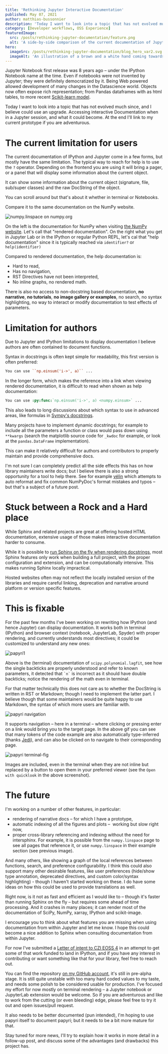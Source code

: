 ```yaml
---
title: 'Rethinking Jupyter Interactive Documentation'
published: May 07, 2021
author: matthias-bussonnier
description: 'Today I want to look into a topic that has not evolved much since, and I believe could use an upgrade. Accessing interactive Documentation when in a Jupyter session, and what it could become. At the end I"ll link to my current prototype if you are adventurous.'
category: [Developer workflows, OSS Experience]
featuredImage:
  src: /posts/rethinking-jupyter-documentation/feature.png
  alt: 'A side-by-side comparison of the current documentation of Jupyter with REPL vs NumPy"s documentation as a website.'
hero:
  imageSrc: /posts/rethinking-jupyter-documentation/blog_hero_var2.svg
  imageAlt: 'An illustration of a brown and a white hand coming towards each other to pass a business card with the logo of Quansight Labs.'
---
```


Jupyter Notebook first release was 8 years ago – under the IPython Notebook
name at the time. Even if notebooks were not invented by Jupyter; they were
definitely democratized by it. Being Web powered allowed development of many
changes in the Datascience world. Objects now often expose rich representation; from
Pandas dataframes with as html tables, to more recent [Scikit-learn model](https://github.com/scikit-learn/scikit-learn/pull/14180).

Today I want to look into a topic that has not evolved much since, and I believe
could use an upgrade. Accessing interactive Documentation when in a Jupyter
session, and what it could become. At the end I'll link to my current prototype
if you are adventurous.

# The current limitation for users

The current documentation of IPython and Jupyter come in a few forms, but mostly
have the same limitation.
The typical way to reach for help is to use the `?` operator. Depending on
the frontend you are using it will bring a pager, or a panel that will display
some information about the current object.

It can show some information about the current object (signature, file,
sub/super classes) and the raw DocString of the object.

You can scroll around but that's about it whether in terminal or Notebooks.

Compare it to the same documentation on the NumPy website.


<img alt="numpy.linspace on numpy.org" src="/posts/rethinking-jupyter-documentation/numpy-linspace-compare.png" />

On the left is the documentation for NumPy when visiting [the NumPy website](https://numpy.org). Let's
call that "rendered documentation". On the right what you get in Jupyter Lab or
in the IPython or regular Python REPL, let's cal that "help documentation" since
it is typically reached via `identifier?` or `help(identifier)`

Compared to rendered documentation, the help documentation is:

 - Hard to read,
 - Has no navigation,
 - RST Directives have not been interpreted,
 - No inline graphs, no rendered math.


There is also no access to non-docstring based documentation, **no narrative**,
**no tutorials**, **no image gallery or examples**, no search, no syntax
highlighting, no way to interact or modify documentation to test effects of
parameters.

# Limitation for authors

Due to Jupyter and IPython limitations to display documentation I believe
authors are often contained to document functions.

Syntax in docstrings is often kept simple for readability, this first version is
often preferred:

```rst
You can use ``np.einsum('i->', a)`` ...
```

In the longer form, which makes the reference into a link when viewing rendered
documentation, it is difficult to read when shown as help documentation:

```rst
You can use :py:func:`np.einsum('i->', a) <numpy.einsum>` ...
```

This also leads to long discussions about which syntax to use in advanced areas,
like formulas in [Sympy's docstrings](https://github.com/sympy/sympy/issues/14964).

Many projects have to implement dynamic docstrings; for example to include all
the parameters a function or class would pass down using ``**kwargs`` (search
the matplotlib source code for `_kwdoc` for example, or look at the ``pandas.DataFrame`` implementation).

This can make it relatively difficult for authors and contributors to properly
maintain and provide comprehensive docs.

I'm not sure I can completely predict all the side effects this has on how library
maintainers write docs; but I believe there is also a strong opportunity for a
tool to help there. See for example [vélin](https://github.com/Carreau/velin)
which attempts to auto reformat and fix common NumPyDoc's format mistakes and
typos – but that's a subject of a future post.

# Stuck between a Rock and a Hard place

While Sphinx and related projects are great at offering hosted HTML
documentation, extensive usage of those makes interactive documentation harder
to consume.

While it is possible to [run Sphinx on the fly when rendering
docstrings](https://github.com/spyder-ide/docrepr), most Sphinx features
only work when building a full project, with the proper configuration and
extension, and can be computationally intensive. This makes running Sphinx locally
impractical.

Hosted websites often may not reflect the locally installed version of the
libraries and require careful linking, deprecation and narrative around
platform or version specific features.

# This is fixable

For the past few months I've been working on rewriting how IPython (and hence
Jupyter) can display documentation. It works both in terminal (IPython) and
browser context (notebook, JupyterLab, Spyder) with proper rendering, and currently
understands most directives; it could be customized to understand any new ones:

<img alt="papyri1" src="/posts/rethinking-jupyter-documentation/papyri-1.png" class='center' />

Above is the (terminal) documentation of `scipy.polynomial.lagfit`, see how the
single backticks are properly understood and refer to known parameters, it
detected that  `` `n` `` is incorrect as it should have double backticks; notice
the rendering of the math even in terminal.

For that matter technically this does not care as to whether the DocString is
written in RST or Markdown; though I need to implement the latter part. I believe
though that some maintainers would be quite happy to use Markdown, the syntax
of which more users are familiar with.

<img alt="papyri navigation" src="/posts/rethinking-jupyter-documentation/papyri-nav.gif" class='center' />

It supports navigation – here in a terminal – where clicking or pressing enter on a
link would bring you to the target page. In the above gif you can see that many
tokens of the code example are also automatically type-inferred (thanks [Jedi](https://github.com/davidhalter/jedi)), and
can also be clicked on to navigate to their corresponding page.

<img alt="papyri terminal-fig" src="/posts/rethinking-jupyter-documentation/papyri-terminal-fig.png" class='center' />

Images are included, even in the terminal when they are not inline but replaced by
a button to open them in your preferred viewer (see the `Open with quicklook` in
the above screenshot).

# The future


I'm working on a number of other features, in particular:

 - rendering of narrative docs – for which I have a prototype,
 - automatic indexing of all the figures and plots –  working but slow right now,
 - proper cross-library referencing and indexing without the need for intersphinx.
   For example, it is possible from the `numpy.linspace` page to see all pages that
   reference it, or use `numpy.linspace` in their example section
   (see previous image).

And many others, like showing a graph of the local references between functions,
search, and preference configurability. I think this could also support many
other desirable features, like user preferences (hide/show type annotation,
deprecated directives, and custom color/syntax highlighting) - though I haven't started
working on these. I do have some ideas on how this could be used to provide
translations as well.

Right now, is it not as fast and efficient as I would like to – though it's faster
than running Sphinx on the fly – but requires some ahead of time processing. And it
crashes in many places; it can render most of the documentation of SciPy, NumPy,
xarray, IPython and scikit-image.

I encourage you to think about what features you are missing when using
documentation from within Jupyter and let me know. I hope this could become a
nice addition to Sphinx when consulting documentation from within Jupyter.

For now I've submitted a [Letter of intent to CZI EOSS
4](https://docs.google.com/document/d/1hk-Ww7pUwnoHINNhDeP9UOPvNEemAFe-pohK5dCtZPs/edit?usp=sharing)
in an attempt to get some of that work funded to land in IPython, and if you
have any interest in contributing or want something like that for your library,
feel free to reach out.

You can find the repository [on my GitHub account](https://github.com/Carreau/papyri),
it's still in pre-alpha stage. It is still quite unstable with too many hard
coded values to my taste, and needs some polish to be considered usable for production.
I've focused my effort for now mostly on terminal rendering – a Jupyter notebook
or JupyterLab extension would be welcome. So if you are adventurous and like to work
from the cutting (or even bleeding) edge, please feel free to try it out and
open issues/pull request.

It also needs to be better documented (pun intended), I'm hoping to use papyri itself to
document papyri; but it needs to be a bit more mature for that.

Stay tuned for more news, I'll try to explain how it works in more detail in a
follow-up post, and discuss some of the advantages (and drawbacks) this project
has.
